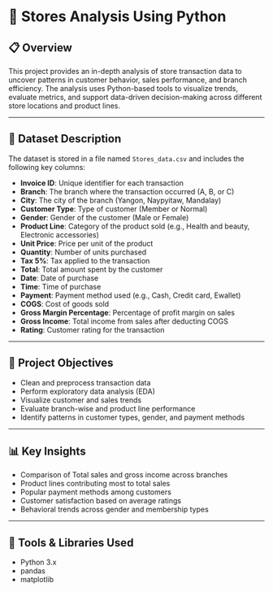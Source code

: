 # 🏬 Stores Analysis Using Python

## 📋 Overview

This project provides an in-depth analysis of store transaction data to uncover patterns in customer behavior, sales performance, and branch efficiency. The analysis uses Python-based tools to visualize trends, evaluate metrics, and support data-driven decision-making across different store locations and product lines.

---

## 📁 Dataset Description

The dataset is stored in a file named `Stores_data.csv` and includes the following key columns:

- **Invoice ID**: Unique identifier for each transaction  
- **Branch**: The branch where the transaction occurred (A, B, or C)  
- **City**: The city of the branch (Yangon, Naypyitaw, Mandalay)  
- **Customer Type**: Type of customer (Member or Normal)  
- **Gender**: Gender of the customer (Male or Female)  
- **Product Line**: Category of the product sold (e.g., Health and beauty, Electronic accessories)  
- **Unit Price**: Price per unit of the product  
- **Quantity**: Number of units purchased  
- **Tax 5%**: Tax applied to the transaction  
- **Total**: Total amount spent by the customer  
- **Date**: Date of purchase  
- **Time**: Time of purchase  
- **Payment**: Payment method used (e.g., Cash, Credit card, Ewallet)  
- **COGS**: Cost of goods sold  
- **Gross Margin Percentage**: Percentage of profit margin on sales  
- **Gross Income**: Total income from sales after deducting COGS  
- **Rating**: Customer rating for the transaction  

---

## 🎯 Project Objectives

- Clean and preprocess transaction data
- Perform exploratory data analysis (EDA)
- Visualize customer and sales trends
- Evaluate branch-wise and product line performance
- Identify patterns in customer types, gender, and payment methods

---

## 📊 Key Insights

- Comparison of Total sales and gross income across branches
- Product lines contributing most to total sales
- Popular payment methods among customers
- Customer satisfaction based on average ratings
- Behavioral trends across gender and membership types

---

## 🧰 Tools & Libraries Used

- Python 3.x  
- pandas  
- matplotlib  
